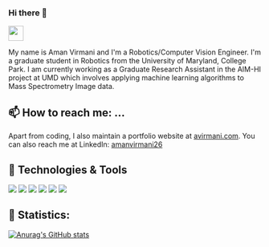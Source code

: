 ### Hi there 👋
<!--![Jokes Card](https://readme-jokes.vercel.app/api?theme=vue-dark) -->
<img src="https://raw.githubusercontent.com/MartinHeinz/MartinHeinz/master/wave.gif" width="30px">

My name is Aman Virmani and I'm a Robotics/Computer Vision Engineer. I'm a graduate student in Robotics from the University of Maryland, College Park. I am currently working as a Graduate Research Assistant in the AIM-HI project at UMD which involves applying machine learning algorithms to Mass Spectrometry Image data.

## <!--&#x270d;--> 📫 How to reach me: ...

Apart from coding, I also maintain a portfolio website at [avirmani.com](https://avirmani.com/). You can also reach me at LinkedIn: [amanvirmani26](https://www.linkedin.com/in/amanvirmani26/)

## 🔧 Technologies & Tools
![](https://img.shields.io/badge/OS-Linux-informational?style=flat&logo=linux&logoColor=white&color=2bbc8a)
![](https://img.shields.io/badge/Editor-Pycharm-informational?style=flat&logo=intellij-idea&logoColor=white&color=2bbc8a)
![](https://img.shields.io/badge/Code-Python-informational?style=flat&logo=python&logoColor=white&color=2bbc8a)
![](https://img.shields.io/badge/Code-C-informational?style=flat&logo=python&logoColor=white&color=2bbc8a)
![](https://img.shields.io/badge/Code-C++-informational?style=flat&logo=python&logoColor=white&color=2bbc8a)
![](https://img.shields.io/badge/Shell-Bash-informational?style=flat&logo=gnu-bash&logoColor=white&color=2bbc8a)

## 📝 Statistics:
[![Anurag's GitHub stats](https://github-readme-stats.vercel.app/api?username=AmanVirmani&hide=issues&count_private=True&include_all_commits=True&show_icons=true&theme=vue-dark)](https://github.com/anuraghazra/github-readme-stats)

<!-- Resources -->
<!-- Icons: https://simpleicons.org/ -->
<!-- GitHub Stats: https://github.com/anuraghazra/github-readme-stats -->
<!-- Emojis: https://emojipedia.org/emoji/ -->
<!-- HTML Emojis: https://www.fileformat.info/index.htm -->

<!--
**AmanVirmani/AmanVirmani** is a ✨ _special_ ✨ repository because its `README.md` (this file) appears on your GitHub profile.

Here are some ideas to get you started:

- 🔭 I’m currently working on ...
- 🌱 I’m currently learning ...
- 👯 I’m looking to collaborate on ...
- 🤔 I’m looking for help with ...
- 💬 Ask me about ...
- 📫 How to reach me: ...
- 😄 Pronouns: ...
- ⚡ Fun fact: ...
-->
